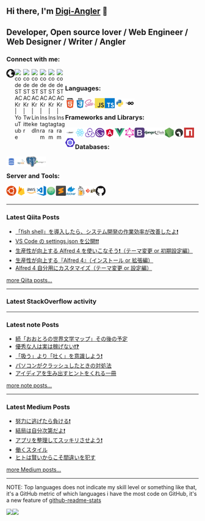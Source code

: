 ## Hi there, I'm [Digi-Angler][website] 👋

## Developer, Open source lover / Web Engineer / Web Designer / Writer / Angler

### Connect with me:

[<img align="left" alt="codeSTACKr.com" width="22px" src="https://raw.githubusercontent.com/iconic/open-iconic/master/svg/globe.svg" />][website]
[<img align="left" alt="codeSTACKr | YouTube" width="22px" src="https://cdn.jsdelivr.net/npm/simple-icons@v3/icons/youtube.svg" />][youtube]
[<img align="left" alt="codeSTACKr | Twitter" width="22px" src="https://cdn.jsdelivr.net/npm/simple-icons@v3/icons/twitter.svg" />][twitter]
[<img align="left" alt="codeSTACKr | LinkedIn" width="22px" src="https://cdn.jsdelivr.net/npm/simple-icons@v3/icons/linkedin.svg" />][linkedin]
[<img align="left" alt="codeSTACKr | Instagram" width="22px" src="https://cdn.jsdelivr.net/npm/simple-icons@v3/icons/instagram.svg" />][instagram]
[<img align="left" alt="codeSTACKr | Instagram" width="22px" src="https://cdn.jsdelivr.net/npm/simple-icons@v3/icons/slack.svg" />][slack]
[<img align="left" alt="codeSTACKr | Instagram" width="22px" src="https://cdn.jsdelivr.net/npm/simple-icons@v3/icons/discord.svg" />][discord]

<br />

### Languages:

[<img align="left" alt="HTML5" width="26px" src="https://raw.githubusercontent.com/github/explore/80688e429a7d4ef2fca1e82350fe8e3517d3494d/topics/html/html.png" />][html5]
[<img align="left" alt="CSS3" width="26px" src="https://raw.githubusercontent.com/github/explore/80688e429a7d4ef2fca1e82350fe8e3517d3494d/topics/css/css.png" />][css3]
[<img align="left" alt="Sass" width="26px" src="https://raw.githubusercontent.com/github/explore/80688e429a7d4ef2fca1e82350fe8e3517d3494d/topics/sass/sass.png" />][sass]
[<img align="left" alt="JavaScript" width="26px" src="https://raw.githubusercontent.com/github/explore/80688e429a7d4ef2fca1e82350fe8e3517d3494d/topics/javascript/javascript.png" />][javascript]
[<img align="left" alt="TypeScript" width="26px" src="https://raw.githubusercontent.com/github/explore/80688e429a7d4ef2fca1e82350fe8e3517d3494d/topics/typescript/typescript.png" />][typescript]
[<img align="left" alt="Python" width="26px" src="https://raw.githubusercontent.com/github/explore/80688e429a7d4ef2fca1e82350fe8e3517d3494d/topics/python/python.png" />][python]
[<img align="left" alt="Go" width="26px" src="https://raw.githubusercontent.com/github/explore/80688e429a7d4ef2fca1e82350fe8e3517d3494d/topics/go/go.png" />][go]

<br />

### Frameworks and Librarys:

[<img align="left" alt="React" width="26px" src="https://raw.githubusercontent.com/github/explore/80688e429a7d4ef2fca1e82350fe8e3517d3494d/topics/jquery/jquery.png" />][jquery]
[<img align="left" alt="React" width="26px" src="https://raw.githubusercontent.com/github/explore/80688e429a7d4ef2fca1e82350fe8e3517d3494d/topics/react/react.png" />][react]
[<img align="left" alt="React" width="26px" src="https://raw.githubusercontent.com/github/explore/80688e429a7d4ef2fca1e82350fe8e3517d3494d/topics/redux/redux.png" />][redux]
[<img align="left" alt="Gatsby" width="26px" src="https://raw.githubusercontent.com/github/explore/e94815998e4e0713912fed477a1f346ec04c3da2/topics/gatsby/gatsby.png" />][gatsby]
[<img align="left" alt="react" width="26px" src="https://raw.githubusercontent.com/github/explore/80688e429a7d4ef2fca1e82350fe8e3517d3494d/topics/angular/angular.png" />][angular]
[<img align="left" alt="react" width="26px" src="https://raw.githubusercontent.com/github/explore/80688e429a7d4ef2fca1e82350fe8e3517d3494d/topics/vue/vue.png" />][vue]
[<img align="left" alt="GraphQL" width="26px" src="https://raw.githubusercontent.com/github/explore/80688e429a7d4ef2fca1e82350fe8e3517d3494d/topics/graphql/graphql.png" />][graphql]
[<img align="left" alt="GraphQL" width="26px" src="https://raw.githubusercontent.com/github/explore/80688e429a7d4ef2fca1e82350fe8e3517d3494d/topics/bootstrap/bootstrap.png" />][bootstrap]
[<img align="left" alt="GitHub" width="26px" src="https://raw.githubusercontent.com/github/explore/78df643247d429f6cc873026c0622819ad797942/topics/django/django.png" />][django]
[<img align="left" alt="GitHub" width="26px" src="https://raw.githubusercontent.com/github/explore/78df643247d429f6cc873026c0622819ad797942/topics/flask/flask.png" />][flask]
[<img align="left" alt="Node.js" width="26px" src="https://raw.githubusercontent.com/github/explore/80688e429a7d4ef2fca1e82350fe8e3517d3494d/topics/nodejs/nodejs.png" />][node]
[<img align="left" alt="Deno" width="26px" src="https://raw.githubusercontent.com/github/explore/361e2821e2dea67711cde99c9c40ed357061cf27/topics/deno/deno.png" />][deno]
[<img align="left" alt="GitHub" width="26px" src="https://raw.githubusercontent.com/github/explore/78df643247d429f6cc873026c0622819ad797942/topics/npm/npm.png" />][npm]
[<img align="left" alt="GitHub" width="26px" src="https://raw.githubusercontent.com/github/explore/78df643247d429f6cc873026c0622819ad797942/topics/eslint/eslint.png" />][eslint]

<br />

### Databases:

[<img align="left" alt="SQL" width="26px" src="https://raw.githubusercontent.com/github/explore/80688e429a7d4ef2fca1e82350fe8e3517d3494d/topics/sql/sql.png" />][sql]
[<img align="left" alt="MySQL" width="26px" src="https://raw.githubusercontent.com/github/explore/80688e429a7d4ef2fca1e82350fe8e3517d3494d/topics/mysql/mysql.png" />][mysql]
[<img align="left" alt="MySQL" width="26px" src="https://raw.githubusercontent.com/github/explore/80688e429a7d4ef2fca1e82350fe8e3517d3494d/topics/postgresql/postgresql.png" />][postgresql]
[<img align="left" alt="MongoDB" width="26px" src="https://raw.githubusercontent.com/github/explore/80688e429a7d4ef2fca1e82350fe8e3517d3494d/topics/mongodb/mongodb.png" />][mongodb]

<br />

### Server and Tools:

[<img align="left" alt="Visual Studio Code" width="26px" src="https://raw.githubusercontent.com/github/explore/80688e429a7d4ef2fca1e82350fe8e3517d3494d/topics/ubuntu/ubuntu.png" />][ubuntu]
[<img align="left" alt="MongoDB" width="26px" src="https://raw.githubusercontent.com/github/explore/80688e429a7d4ef2fca1e82350fe8e3517d3494d/topics/firebase/firebase.png" />][firebase]
[<img align="left" alt="MongoDB" width="26px" src="https://raw.githubusercontent.com/github/explore/80688e429a7d4ef2fca1e82350fe8e3517d3494d/topics/aws/aws.png" />][aws]
[<img align="left" alt="Visual Studio Code" width="26px" src="https://raw.githubusercontent.com/github/explore/80688e429a7d4ef2fca1e82350fe8e3517d3494d/topics/visual-studio-code/visual-studio-code.png" />][vscode]
[<img align="left" alt="Visual Studio Code" width="26px" src="https://raw.githubusercontent.com/github/explore/80688e429a7d4ef2fca1e82350fe8e3517d3494d/topics/atom/atom.png" />][atom]
[<img align="left" alt="Visual Studio Code" width="26px" src="https://raw.githubusercontent.com/github/explore/80688e429a7d4ef2fca1e82350fe8e3517d3494d/topics/sublime-text/sublime-text.png" />][sublimetext]
[<img align="left" alt="Visual Studio Code" width="26px" src="https://raw.githubusercontent.com/github/explore/80688e429a7d4ef2fca1e82350fe8e3517d3494d/topics/docker/docker.png" />][docker]
[<img align="left" alt="Git" width="26px" src="https://raw.githubusercontent.com/github/explore/80688e429a7d4ef2fca1e82350fe8e3517d3494d/topics/homebrew/homebrew.png" />][homebrew]
[<img align="left" alt="Git" width="26px" src="https://raw.githubusercontent.com/github/explore/80688e429a7d4ef2fca1e82350fe8e3517d3494d/topics/git/git.png" />][git]
[<img align="left" alt="GitHub" width="26px" src="https://raw.githubusercontent.com/github/explore/78df643247d429f6cc873026c0622819ad797942/topics/github/github.png" />][github]

<br />
<br />

---

### Latest Qiita Posts

<!-- QIITA:START -->
- [「fish shell」を導入したら、システム開発の作業効率が改善したよ❗](https://qiita.com/digiangler/items/d961f208044913f16416)
- [VS Code の settings.json を公開❗❗](https://qiita.com/digiangler/items/48c7a1aa007f74f589b9)
- [生産性が向上する Alfred 4 を使いこなそう❗（テーマ変更 or 初期設定編）](https://qiita.com/digiangler/items/5623709e66676ea98e88)
- [生産性が向上する『Alfred 4』（インストール or 拡張編）](https://qiita.com/digiangler/items/17febe259dd6efbcd608)
- [Alfred 4 自分用にカスタマイズ（テーマ変更 or 設定編）](https://qiita.com/digiangler/items/32b9165b3eb62d92ee8d)
<!-- QIITA:END -->

[more Qiita posts...](https://qiita.com/digiangler)

---

### Latest StackOverflow activity

<!-- STACKOVERFLOW:START -->
<!-- STACKOVERFLOW:END -->

---

### Latest note Posts

<!-- NOTE:START -->
- [続「おおとろの世界文学マップ」その後の予定](https://note.com/digiangler777/n/ncfa17cc3072c)
- [優秀な人は実は稼げない❗❓](https://note.com/digiangler777/n/nb39cf4837188)
- [「吸う」より「吐く」を意識しよう❗](https://note.com/digiangler777/n/nf33e0e0ba4d6)
- [パソコンがクラッシュしたときの対処法](https://note.com/digiangler777/n/n386c2efb4e4e)
- [アイディアを生み出すヒントをくれる一冊](https://note.com/digiangler777/n/n8e84a248b602)
<!-- NOTE:END -->

[more note posts...](https://note.com/digiangler777)

---

### Latest Medium Posts

<!-- MEDIUM:START -->
- [努力に逃げたら負ける❗](https://medium.com/@digiangler/%E5%8A%AA%E5%8A%9B%E3%81%AB%E9%80%83%E3%81%91%E3%82%99%E3%81%9F%E3%82%89%E8%B2%A0%E3%81%91%E3%82%8B-6b9a0fdd56c9?source=rss-4f4f58d46ad9------2)
- [結局は自分次第だよ❗](https://medium.com/@digiangler/%E7%B5%90%E5%B1%80%E3%81%AF%E8%87%AA%E5%88%86%E6%AC%A1%E7%AC%AC%E3%81%A0%E3%82%88-e54dbf842399?source=rss-4f4f58d46ad9------2)
- [アプリを整理してスッキリさせよう❗](https://medium.com/@digiangler/%E3%82%A2%E3%83%97%E3%83%AA%E3%82%92%E6%95%B4%E7%90%86%E3%81%97%E3%81%A6%E3%82%B9%E3%83%83%E3%82%AD%E3%83%AA%E3%81%95%E3%81%9B%E3%82%88%E3%81%86-3b2d4db16a77?source=rss-4f4f58d46ad9------2)
- [働くスタイル](https://medium.com/@digiangler/%E5%83%8D%E3%81%8F%E3%82%B9%E3%82%BF%E3%82%A4%E3%83%AB-3c6b12b43545?source=rss-4f4f58d46ad9------2)
- [ヒトは賢いからこそ間違いを犯す](https://medium.com/@digiangler/%E3%83%92%E3%83%88%E3%81%AF%E8%B3%A2%E3%81%84%E3%81%8B%E3%82%89%E3%81%93%E3%81%9D%E9%96%93%E9%81%95%E3%81%84%E3%82%92%E7%8A%AF%E3%81%99-2300c1ac8c47?source=rss-4f4f58d46ad9------2)
<!-- MEDIUM:END -->

[more Medium posts...](https://medium.com/@digiangler)

---

NOTE: Top languages does not indicate my skill level or something like that, it's a GitHub metric of which languages i have the most code on GitHub, it's a new feature of [github-readme-stats](https://github.com/anuraghazra/github-readme-stats)

<a href="https://github.com/anuraghazra/github-readme-stats">
  <img align="left" src="https://github-readme-stats.vercel.app/api?username=digiangler&show_icons=true&theme=dracula" />
</a>
<a href="https://github.com/anuraghazra/github-readme-stats">
  <img align="left" src="https://github-readme-stats.vercel.app/api/top-langs/?username=digiangler&show_icons=true&theme=dracula" />
</a>

[website]: https://note.com/digiangler777
[twitter]: https://twitter.com/digiangler
[youtube]: https://youtube.com
[instagram]: https://instagram.com/digi_angler
[linkedin]: https://linkedin.com/in/digiangler
[slack]: https://join.slack.com/t/otorosecretstyles/shared_invite/zt-gm2ovk76-vgttyWrCv7N5tIFHbaVA1Q
[discord]: https://discord.gg/yw9bZJ
[html5]: https://www.w3.org/TR/html53
[css3]: https://www.w3.org/TR/CSS2
[sass]: https://sass-lang.com
[javascript]: https://developer.mozilla.org/en-US/docs/Web/JavaScript
[typescript]: https://www.typescriptlang.org
[jquery]: https://jquery.com
[react]: https://reactjs.org
[redux]: https://redux.js.org
[gatsby]: https://www.gatsbyjs.com
[graphql]: https://graphql.org
[bootstrap]: https://getbootstrap.com
[django]: https://www.djangoproject.com
[flask]: https://flask.palletsprojects.com/en/1.1.x
[angular]: https://angular.io
[vue]: https://vuejs.org
[python]: https://www.python.org
[go]: https://go.dev
[node]: https://nodejs.org/en
[deno]: https://deno.land
[npm]: https://www.npmjs.com
[eslint]: https://eslint.org
[sql]: https://ja.wikipedia.org/wiki/SQL
[mysql]: https://www.mysql.com
[postgresql]: https://www.postgresql.org
[mongodb]: https://www.mongodb.com
[ubuntu]: https://ubuntu.com
[firebase]: https://firebase.google.com
[aws]: https://aws.amazon.com/
[vscode]: https://azure.microsoft.com/ja-jp/products/visual-studio-code
[atom]: https://atom.io
[sublimetext]: https://www.sublimetext.com
[homebrew]: https://brew.sh
[docker]: https://www.docker.com
[git]: https://git-scm.com
[github]: https://github.com
